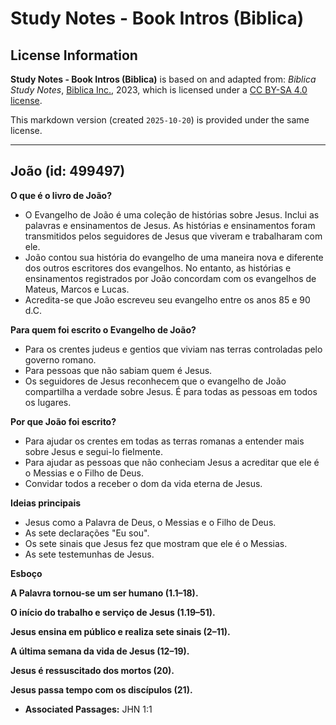 # Study Notes - Book Intros (Biblica)

## License Information

**Study Notes - Book Intros (Biblica)** is based on and adapted from: _Biblica Study Notes_, [Biblica Inc.](https://www.biblica.com/), 2023, which is licensed under a [CC BY-SA 4.0 license](https://creativecommons.org/licenses/by-sa/4.0/legalcode.en).

This markdown version (created `2025-10-20`) is provided under the same license.



--------------------------------

## João (id: 499497)

**O que é o livro de João?**

* O Evangelho de João é uma coleção de histórias sobre Jesus. Inclui as palavras e ensinamentos de Jesus. As histórias e ensinamentos foram transmitidos pelos seguidores de Jesus que viveram e trabalharam com ele.
* João contou sua história do evangelho de uma maneira nova e diferente dos outros escritores dos evangelhos. No entanto, as histórias e ensinamentos registrados por João concordam com os evangelhos de Mateus, Marcos e Lucas.
* Acredita\-se que João escreveu seu evangelho entre os anos 85 e 90 d.C.

**Para quem foi escrito o Evangelho de João?**

* Para os crentes judeus e gentios que viviam nas terras controladas pelo governo romano.
* Para pessoas que não sabiam quem é Jesus.
* Os seguidores de Jesus reconhecem que o evangelho de João compartilha a verdade sobre Jesus. É para todas as pessoas em todos os lugares.

**Por que João foi escrito?**

* Para ajudar os crentes em todas as terras romanas a entender mais sobre Jesus e segui\-lo fielmente.
* Para ajudar as pessoas que não conheciam Jesus a acreditar que ele é o Messias e o Filho de Deus.
* Convidar todos a receber o dom da vida eterna de Jesus.

**Ideias principais**

* Jesus como a Palavra de Deus, o Messias e o Filho de Deus.
* As sete declarações "Eu sou".
* Os sete sinais que Jesus fez que mostram que ele é o Messias.
* As sete testemunhas de Jesus.

**Esboço**

**A Palavra tornou\-se um ser humano (1\.1–18\).**

**O início do trabalho e serviço de Jesus (1\.19–51\).**

**Jesus ensina em público e realiza sete sinais (2–11\).**

**A última semana da vida de Jesus (12–19\).**

**Jesus é ressuscitado dos mortos (20\).**

**Jesus passa tempo com os discípulos (21\).**

* **Associated Passages:** JHN 1:1

